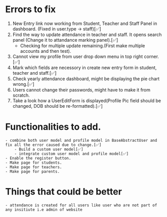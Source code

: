 # Errors to fix

1. New Entry link now working from Student, Teacher and Staff Panel in dashboard. (Fixed in user.type -> staff)[✅]
2. Find the way to update attendance in teacher and staff. It opens search panel (Change it to attandance marking panel).[✅]
    - Checking for multiple update remaining.(First make multiple accounts and then test).
3. Cannot view my profile from user drop down menu in top right corner. [✅]
4. Mark which fields are necessory in create new entry form in student, teacher and staff.[✅]
5. Check yearly attendance dashboard, might be displaying the pie chart wrong.[✅]
6. Users cannot change their passwords, might have to make it from scratch.
7. Take a look how a UserEditForm is displayed(Profile Pic field should be changed, DOB should be re-formatted).[✅]

# Functionalities to add.
    - combine both user model and profile model in BaseAbstractUser and fix all the error caused due to change.[✅]
        - Build a custom user model[✅]
        - integrate custom user model and profile model[✅]
    - Enable the register button.
    - Make page for students. 
    - Make page for teachers.
    - Make page for parents.


# Things that could be better
    - attendance is created for all users like user who are not part of any insitiute i.e admin of website